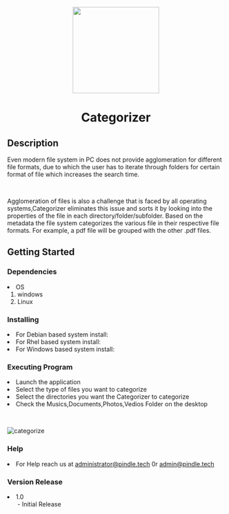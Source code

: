 <p align="center">
  <img width="200" src="https://user-images.githubusercontent.com/85985225/122228410-7159d280-ced5-11eb-943a-acdb1e969db5.png">
</p>
<h1 align="center">Categorizer</h1>
<h2> Description</h2> 
<p1>Even modern file system in PC does not provide agglomeration for different file formats, due to which the user has to iterate through folders for certain format of file which increases the search time.
<p>&nbsp;</p>
Agglomeration of files is also a challenge that is faced by all operating systems,Categorizer eliminates this issue and sorts it by looking into the properties of the file in each directory/folder/subfolder. Based on the metadata the file system categorizes the various file in their respective file formats. For example, a pdf file will be grouped with the other .pdf files.</p1>

## Getting Started
### Dependencies
<li>OS
<ol>
<li>windows</li>
<li>Linux</li>
</ol>
</li>

### Installing
<li>For Debian based system install:</li>
<li>For Rhel based system install:</li>
<li>For Windows based system install:</li>


### Executing Program
<li>Launch the application</li>
<li>Select the type of files you want to categorize</li>
<li>Select the directories you want the Categorizer to categorize</li>
<li>Check the Musics,Documents,Photos,Vedios Folder on the desktop</li>
  
<p>&nbsp;</p>

![categorize](https://user-images.githubusercontent.com/85985225/122230624-70c23b80-ced7-11eb-8d90-bc858d149b16.gif)


### Help
<li>For Help reach us at <a href>administrator@pindle.tech</a> 0r <a href>admin@pindle.tech</a></li>

### Version Release
<li>1.0
<ol>
- Initial Release
</ol>
</li>
